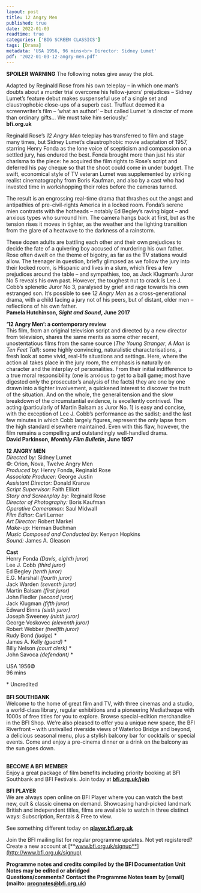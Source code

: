 ```yaml
---
layout: post
title: 12 Angry Men
published: true
date: 2022-01-03
readtime: true
categories: ['BIG SCREEN CLASSICS']
tags: [Drama]
metadata: 'USA 1956, 96 mins<br> Director: Sidney Lumet'
pdf: '2022-01-03-12-angry-men.pdf'
---
```


**SPOILER WARNING** The following notes give away the plot.

Adapted by Reginald Rose from his own teleplay – in which one man’s doubts about a murder trial overcome his fellow-jurors’ prejudices – Sidney Lumet’s feature debut makes suspenseful use of a single set and claustrophobic close-ups of a superb cast. Truffaut deemed it a screenwriter’s film – ‘what an author!’ – but called Lumet ‘a director of more than ordinary gifts... We must take him seriously.’<br>
**bfi.org.uk**

Reginald Rose’s _12 Angry Men_ teleplay has transferred to film and stage many times, but Sidney Lumet’s claustrophobic movie adaptation of 1957, starring Henry Fonda as the lone voice of scepticism and compassion on a settled jury, has endured the best. Fonda brought more than just his star charisma to the piece: he acquired the film rights to Rose’s script and deferred his pay cheque so that the shoot could come in under budget. The swift, economical style of TV veteran Lumet was supplemented by striking realist cinematography from Boris Kaufman, and also by a cast who had invested time in workshopping their roles before the cameras turned.

The result is an engrossing real-time drama that thrashes out the angst and antipathies of pre-civil-rights America in a locked room. Fonda’s serene mien contrasts with the hotheads – notably Ed Begley’s raving bigot – and anxious types who surround him. The camera hangs back at first, but as the tension rises it moves in tighter, as the weather and the lighting transition from the glare of a heatwave to the darkness of a rainstorm.

These dozen adults are battling each other and their own prejudices to decide the fate of a quivering boy accused of murdering his own father. Rose often dwelt on the theme of bigotry, as far as the TV stations would allow. The teenager in question, briefly glimpsed as we follow the jury into their locked room, is Hispanic and lives in a slum, which fires a few prejudices around the table – and sympathies, too, as Jack Klugman’s Juror No 5 reveals his own past. However, the toughest nut to crack is Lee J. Cobb’s splenetic Juror No 3, paralysed by grief and rage towards his own estranged son. It’s possible to see _12 Angry Men_ as a cross-generational drama, with a child facing a jury not of his peers, but of distant, older men – reflections of his own father.<br>
**Pamela Hutchinson, _Sight and Sound_, June 2017**

**‘12 Angry Men’: a contemporary review**<br>
This film, from an original television script and directed by a new director from television, shares the same merits as some other recent, unostentatious films from the same source (_The Young Stranger_, _A Man Is Ten Feet Tall_): some highly convincing, naturalistic characterisations, a fresh look at some vivid, real-life situations and settings. Here, where the action all takes place in the jury room, the emphasis is naturally on character and the interplay of personalities. From their initial indifference to a true moral responsibility (one is anxious to get to a ball game; most have digested only the prosecutor’s analysis of the facts) they are one by one drawn into a tighter involvement, a quickened interest to discover the truth of the situation. And on the whole, the general tension and the slow breakdown of the circumstantial evidence, is excellently contrived. The acting (particularly of Martin Balsam as Juror No. 1) is easy and concise, with the exception of Lee J. Cobb’s performance as the sadist; and the last few minutes in which Cobb largely figures, represent the only lapse from the high standard elsewhere maintained. Even with this flaw, however, the film remains a compelling and outstandingly well-handled drama.<br>
**David Parkinson, _Monthly Film Bulletin_, June 1957**<br>

**12 ANGRY MEN**<br>
_Directed by:_ Sidney Lumet<br>
©: Orion, Nova, Twelve Angry Men<br>
_Produced by:_ Henry Fonda, Reginald Rose<br>
_Associate Producer:_ George Justin<br>
_Assistant Director:_ Donald Kranze<br>
_Script Supervisor:_ Faith Elliott<br>
_Story and Screenplay by:_ Reginald Rose<br>
_Director of Photography:_ Boris Kaufman<br>
_Operative Cameraman:_ Saul Midwall<br>
_Film Editor:_ Carl Lerner<br>
_Art Director:_ Robert Markel<br>
_Make-up:_ Herman Buchman<br>
_Music Composed and Conducted by:_  Kenyon Hopkins<br>
_Sound:_ James A. Gleason<br>

**Cast**<br>
Henry Fonda _(Davis, eighth juror)_<br>
Lee J. Cobb _(third juror)_<br>
Ed Begley _(tenth juror)_<br>
E.G. Marshall _(fourth juror)_<br>
Jack Warden _(seventh juror)_<br>
Martin Balsam _(first juror)_<br>
John Fiedler _(second juror)_<br>
Jack Klugman _(fifth juror)_<br>
Edward Binns _(sixth juror)_<br>
Joseph Sweeney _(ninth juror)_<br>
George Voskovec _(eleventh juror)_<br>
Robert Webber _(twelfth juror)_<br>
Rudy Bond _(judge)_ *<br>
James A. Kelly _(guard)_ *<br>
Billy Nelson _(court clerk)_ *<br>
John Savoca _(defendant)_ *<br>

USA 1956©<br>
96 mins<br>

\* Uncredited<br>
<br>
**BFI SOUTHBANK**  
Welcome to the home of great film and TV, with three cinemas and a studio, a world-class library, regular exhibitions and a pioneering Mediatheque with 1000s of free titles for you to explore. Browse special-edition merchandise in the BFI Shop. We’re also pleased to offer you a unique new space, the BFI Riverfront – with unrivalled riverside views of Waterloo Bridge and beyond, a delicious seasonal menu, plus a stylish balcony bar for cocktails or special events. Come and enjoy a pre-cinema dinner or a drink on the balcony as the sun goes down.  
<br>

**BECOME A BFI MEMBER**  
Enjoy a great package of film benefits including priority booking at BFI Southbank and BFI Festivals. Join today at [**bfi.org.uk/join**](http://www.bfi.org.uk/join)  

**BFI PLAYER**  
 We are always open online on BFI Player where you can watch the best new, cult &amp; classic cinema on demand. Showcasing hand-picked landmark British and independent titles, films are available to watch in three distinct ways: Subscription, Rentals &amp; Free to view.  

See something different today on [**player.bfi.org.uk**](https://player.bfi.org.uk)  

Join the BFI mailing list for regular programme updates. Not yet registered? Create a new account at [**www.bfi.org.uk/signup**](http://www.bfi.org.uk/signup)

**Programme notes and credits compiled by the BFI Documentation Unit  
Notes may be edited or abridged  
Questions/comments? Contact the Programme Notes team by [email](mailto: prognotes@bfi.org.uk)**
